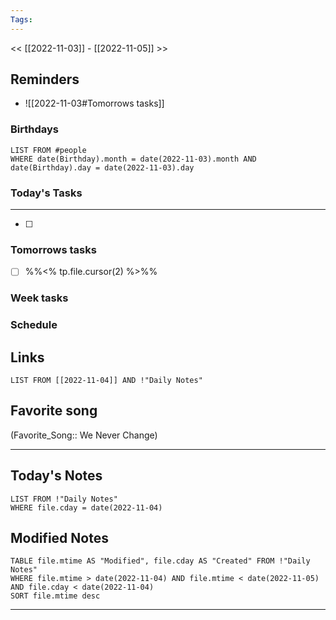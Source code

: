 ```yaml
---
Tags:
---
```

<< [[2022-11-03]] - [[2022-11-05]] >>
## Reminders
- ![[2022-11-03#Tomorrows tasks]]
### Birthdays
```dataview
LIST FROM #people 
WHERE date(Birthday).month = date(2022-11-03).month AND date(Birthday).day = date(2022-11-03).day

```
### Today's Tasks
---
- [ ] 



### Tomorrows tasks
- [ ] %%<% tp.file.cursor(2) %>%%
### Week tasks
### Schedule

## Links
```dataview
LIST FROM [[2022-11-04]] AND !"Daily Notes"
```
## Favorite song
(Favorite_Song:: We Never Change)
___
## Today's Notes
```dataview
LIST FROM !"Daily Notes"
WHERE file.cday = date(2022-11-04)
```
## Modified Notes
```dataview
TABLE file.mtime AS "Modified", file.cday AS "Created" FROM !"Daily Notes" 
WHERE file.mtime > date(2022-11-04) AND file.mtime < date(2022-11-05) AND file.cday < date(2022-11-04)
SORT file.mtime desc
```
___
